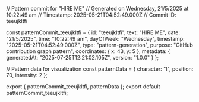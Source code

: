 // Pattern commit for "HIRE ME"
// Generated on Wednesday, 21/5/2025 at 10:22:49 am
// Timestamp: 2025-05-21T04:52:49.000Z
// Commit ID: teeujkltfi

const patternCommit_teeujkltfi = {
  id: "teeujkltfi",
  text: "HIRE ME",
  date: "21/5/2025",
  time: "10:22:49 am",
  dayOfWeek: "Wednesday",
  timestamp: "2025-05-21T04:52:49.000Z",
  type: "pattern-generation",
  purpose: "GitHub contribution graph pattern",
  coordinates: {
    x: 43,
    y: 5
  },
  metadata: {
    generatedAt: "2025-07-25T12:21:02.105Z",
    version: "1.0.0"
  }
};

// Pattern data for visualization
const patternData = {
  character: "I",
  position: 70,
  intensity: 2
};

export { patternCommit_teeujkltfi, patternData };
export default patternCommit_teeujkltfi;
